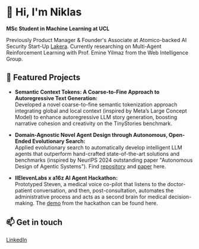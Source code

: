 # 👋 Hi, I'm Niklas

**MSc Student in Machine Learning at UCL**  

Previously Product Manager & Founder's Associate at Atomico-backed AI Security Start-Up [Lakera](https://lakera.ai).
Currently researching on Multi-Agent Reinforcement Learning with Prof. Emine Yilmaz from the Web Intelligence Group.

## 🚀 Featured Projects

- **Semantic Context Tokens: A Coarse-to-Fine Approach to Autoregressive Text Generation:**  
  Developed a novel coarse-to-fine semantic tokenization approach integrating global and local context (inspired by Meta’s Large Concept Model) to enhance autoregressive LLM story generation, boosting narrative cohesion and creativity on the TinyStories benchmark.

- **Domain-Agnostic Novel Agent Design through Autonomous, Open-Ended Evolutionary Search:**  
  Applied evolutionary search to automatically develop intelligent LLM agents that outperform hand-crafted state-of-the-art solutions and benchmarks (inspired by NeurIPS 2024 outstanding paper "Autonomous Design of Agentic Systems"). Find [repository](https://github.com/SebastianSigur/ES-ADAS) and [paper](https://drive.google.com/file/d/1IZnOFobB7bn0eUrppfxdF7BXgG3QuGCL/view?usp=sharing) here.

- **IIElevenLabs x a16z AI Agent Hackathon:**  
  Prototyped Steven, a medical voice co-pilot that listens to the doctor-patient conversation, and then, post-consultation, automates the administrative process and acts as a second brain for medical decision-making. The [demo](https://youtu.be/qXnhOg9lG5M) from the hackathon can be found here.

## 📫 Get in touch

[LinkedIn](https://www.linkedin.com/in/niklas-falk/)
